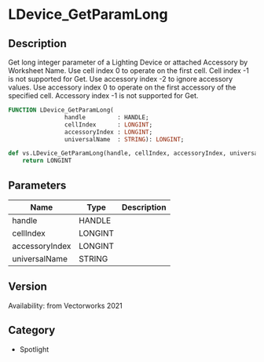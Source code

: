 # LDevice_GetParamLong

## Description
Get long integer parameter of a Lighting Device or attached Accessory by Worksheet Name. Use cell index 0 to operate on the first cell. Cell index -1 is not supported for Get.
Use accessory index -2 to ignore accessory values. Use accessory index 0 to operate on the first accessory of the specified cell. Accessory index -1 is not supported for Get.

```pascal
FUNCTION LDevice_GetParamLong(
				handle         : HANDLE;
				cellIndex      : LONGINT;
				accessoryIndex : LONGINT;
				universalName  : STRING): LONGINT;
```

```python
def vs.LDevice_GetParamLong(handle, cellIndex, accessoryIndex, universalName):
    return LONGINT
```

## Parameters
|Name|Type|Description|
|---|---|---|
|handle|HANDLE|   |
|cellIndex|LONGINT|   |
|accessoryIndex|LONGINT|   |
|universalName|STRING|   |

## Version
Availability: from Vectorworks 2021

## Category
* Spotlight

